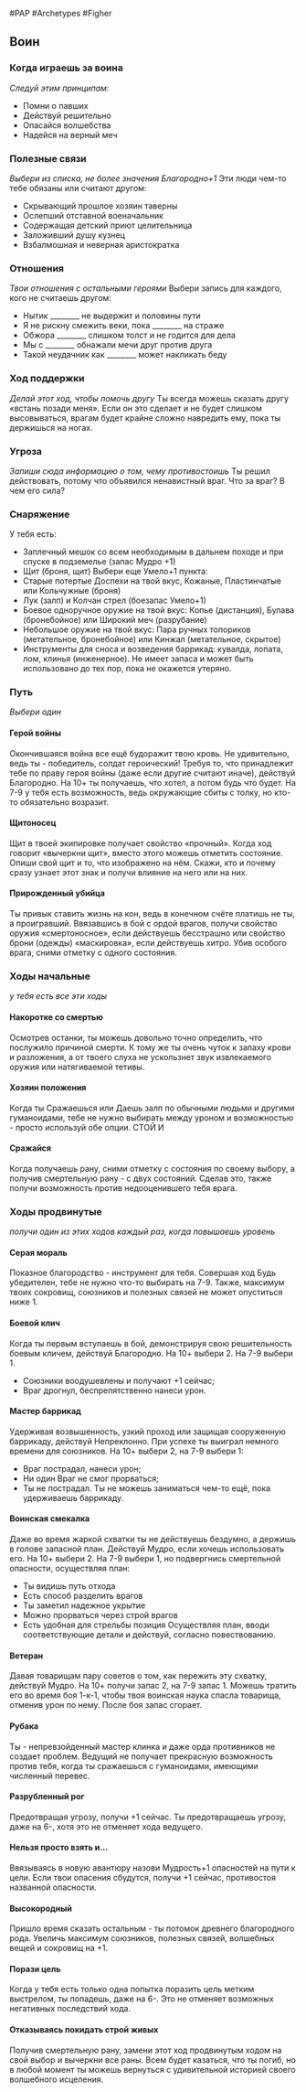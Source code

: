 #PAP  #Archetypes #Figher 

## Воин

### Когда играешь за воина 
*Следуй этим принципам:* 
- Помни о павших 
- Действуй решительно 
- Опасайся волшебства 
- Надейся на верный меч

### Полезные связи
*Выбери из списка, не более значения Благородно+1* 
Эти люди чем-то тебе обязаны или считают другом: 
- Скрывающий прошлое хозяин таверны 
- Ослепший отставной военачальник 
- Содержащая детский приют целительница 
- Заложивший душу кузнец 
- Взбалмошная и неверная аристократка

### Отношения 
*Твои отношения с остальными героями* 
Выбери запись для каждого, кого не считаешь другом: 
- Нытик \_\_\_\_\_\_\_\_ не выдержит и половины пути 
- Я не рискну смежить веки, пока \_\_\_\_\_\_\_\_ на страже 
- Обжора \_\_\_\_\_\_\_\_ слишком толст и не годится для дела 
- Мы с \_\_\_\_\_\_\_\_ обнажали мечи друг против друга 
- Такой неудачник как \_\_\_\_\_\_\_\_ может накликать беду

### Ход поддержки 
*Делай этот ход, чтобы помочь другу* 
Ты всегда можешь сказать другу «встань позади меня». Если он это сделает и не будет слишком высовываться, врагам будет крайне сложно навредить ему, пока ты держишься на ногах.

### Угроза 
*Запиши сюда информацию о том, чему противостоишь* 
Ты решил действовать, потому что объявился ненавистный враг. Что за враг? В чем его сила?

### Снаряжение
У тебя есть: 
- Заплечный мешок со всем необходимым в дальнем походе и при спуске в подземелье (запас Мудро +1) 
- Щит (броня, щит) 
Выбери еще Умело+1 пункта: 
- Старые потертые Доспехи на твой вкус, Кожаные, Пластинчатые или Кольчужные (броня) 
- Лук (залп) и Колчан стрел (боезапас Умело+1) 
- Боевое одноручное оружие на твой вкус: Копье (дистанция), Булава (бронебойное) или Широкий меч (разрубание) 
- Небольшое оружие на твой вкус: Пара ручных топориков (метательное, бронебойное) или Кинжал (метательное, скрытое) 
- Инструменты для сноса и возведения баррикад: кувалда, лопата, лом, клинья (инженерное). Не имеет запаса и может быть использовано до тех пор, пока не окажется утеряно.

### Путь
*Выбери один*
#### Герой войны 
Окончившаяся война все ещё будоражит твою кровь. Не удивительно, ведь ты - победитель, солдат героический! Требуя то, что принадлежит тебе по праву героя войны (даже если другие считают иначе), действуй Благородно. На 10+ ты получаешь, что хотел, а потом будь что будет. На 7-9 у тебя есть возможность, ведь окружающие сбиты с толку, но кто-то обязательно возразит. 
#### Щитоносец
Щит в твоей экипировке получает свойство «прочный». Когда ход говорит «вычеркни щит», вместо этого можешь отметить состояние. Опиши свой щит и то, что изображено на нём. Скажи, кто и почему сразу узнает этот знак и получи влияние на него или на них. 
#### Прирожденный убийца 
Ты привык ставить жизнь на кон, ведь в конечном счёте платишь не ты, а проигравший. Ввязавшись в бой с ордой врагов, получи свойство оружия «смертоносное», если действуешь бесстрашно или свойство брони (одежды) «маскировка», если действуешь хитро. Убив особого врага, сними отметку с одного состояния.


### Ходы начальные
*у тебя есть все эти ходы*
#### Накоротке со смертью 
Осмотрев останки, ты можешь довольно точно определить, что послужило причиной смерти. К тому же ты очень чуток к запаху крови и разложения, а от твоего слуха не ускользнет звук извлекаемого оружия или натягиваемой тетивы. 

#### Хозяин положения 
Когда ты Сражаешься или Даешь залп по обычными людьми и другими гуманоидами, тебе не нужно выбирать между уроном и возможностью - просто используй обе опции. СТОЙ И 

#### Сражайся 
Когда получаешь рану, сними отметку с состояния по своему выбору, а получив смертельную рану - с двух состояний. Сделав это, также получи возможность против недооценившего тебя врага.


### Ходы продвинутые
*получи один из этих ходов каждый раз, когда повышаешь уровень*
#### Серая мораль
Показное благородство - инструмент для тебя. Совершая ход Будь убедителен, тебе не нужно что-то выбирать на 7-9. Также, максимум твоих сокровищ, союзников и полезных связей не может опуститься ниже 1. 

#### Боевой клич 
Когда ты первым вступаешь в бой, демонстрируя свою решительность боевым кличем, действуй Благородно. На 10+ выбери 2. На 7-9 выбери 1. 
- Союзники воодушевлены и получают +1 сейчас; 
- Враг дрогнул, беспрепятственно нанеси урон. 

#### Мастер баррикад
Удерживая возвышенность, узкий проход или защищая сооруженную баррикаду, действуй Непреклонно. При успехе ты выиграл немного времени для союзников. На 10+ выбери 2, на 7-9 выбери 1: 
- Враг пострадал, нанеси урон; 
- Ни один Враг не смог прорваться; 
- Ты не пострадал. 
Ты не можешь заниматься чем-то ещё, пока удерживаешь баррикаду. 

#### Воинская смекалка 
Даже во время жаркой схватки ты не действуешь бездумно, а держишь в голове запасной план. Действуй Мудро, если хочешь использовать его. На 10+ выбери 2. На 7-9 выбери 1, но подвергнись смертельной опасности, осуществляя план: 
- Ты видишь путь отхода 
- Есть способ разделить врагов 
- Ты заметил надежное укрытие 
- Можно прорваться через строй врагов 
- Есть удобная для стрельбы позиция 
Осуществляя план, вводи соответствующие детали и действуй, согласно повествованию.

#### Ветеран 
Давая товарищам пару советов о том, как пережить эту схватку, действуй Мудро. На 10+ получи запас 2, на 7-9 запас 1. Можешь тратить его во время боя 1-к-1, чтобы твоя воинская наука спасла товарища, отменив урон по нему. После боя запас сгорает. 

#### Рубака
Ты - непревзойденный мастер клинка и даже орда противников не создает проблем. Ведущий не получает прекрасную возможность против тебя, когда ты сражаешься с гуманоидами, имеющими численный перевес. 

#### Разрубленный рог 
Предотвращая угрозу, получи +1 сейчас. Ты предотвращаешь угрозу, даже на 6-, хотя это не отменяет хода ведущего. 

#### Нельзя просто взять и... 
Ввязываясь в новую авантюру назови Мудрость+1 опасностей на пути к цели. Если твои опасения сбудутся, получи +1 сейчас, противостоя названной опасности. 

#### Высокородный 
Пришло время сказать остальным - ты потомок древнего благородного рода. Увеличь максимум союзников, полезных связей, волшебных вещей и сокровищ на +1. 

#### Порази цель 
Когда у тебя есть только одна попытка поразить цель метким выстрелом, ты попадешь, даже на 6-. Это не отменяет возможных негативных последствий хода. 

#### Отказываясь покидать строй живых 
Получив смертельную рану, замени этот ход продвинутым ходом на свой выбор и вычеркни все раны. Всем будет казаться, что ты погиб, но в любой момент ты можешь вернуться с удивительной историей своего волшебного исцеления.